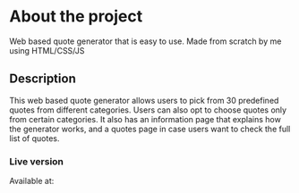 <h1>About the project</h1>
Web based quote generator that is easy to use. Made from scratch by me using HTML/CSS/JS
<h2>Description</h2>
This web based quote generator allows users to pick from 30 predefined quotes from different categories. Users can also opt to choose quotes only from certain categories. It also has an information page that explains how the generator works, and a quotes page in case users want to check the full list of quotes.

<h3>Live version</h3>
Available at: 
